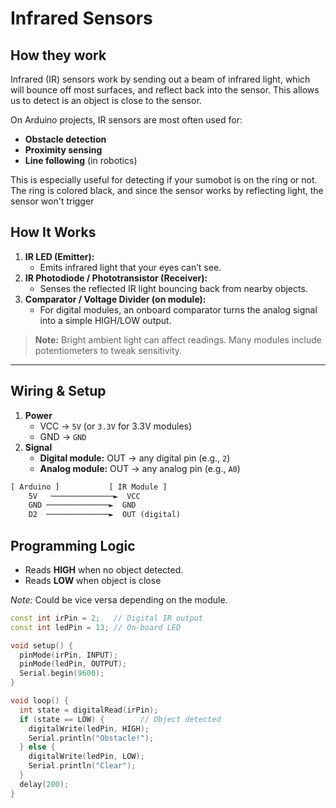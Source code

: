 # Infrared Sensors

## How they work

Infrared (IR) sensors work by sending out a beam of infrared light, which will bounce off most surfaces, and reflect back into the sensor. This allows us to detect is an object is close to the sensor.

On Arduino projects, IR sensors are most often used for:

- **Obstacle detection**  
- **Proximity sensing**  
- **Line following** (in robotics)  

This is especially useful for detecting if your sumobot is on the ring or not. The ring is colored black, and since the sensor works by reflecting light, the sensor won't trigger 


## How It Works

1. **IR LED (Emitter):**  
   - Emits infrared light that your eyes can’t see.  
2. **IR Photodiode / Phototransistor (Receiver):**  
   - Senses the reflected IR light bouncing back from nearby objects.  
3. **Comparator / Voltage Divider (on module):**  
   - For digital modules, an onboard comparator turns the analog signal into a simple HIGH/LOW output.  

> **Note:** Bright ambient light can affect readings. Many modules include potentiometers to tweak sensitivity.

---

## Wiring & Setup

1. **Power**  
   - VCC → `5V` (or `3.3V` for 3.3V modules)  
   - GND → `GND`  
2. **Signal**  
   - **Digital module:** OUT → any digital pin (e.g., `2`)  
   - **Analog module:** OUT → any analog pin (e.g., `A0`)  

```txt
[ Arduino ]           [ IR Module ]
    5V   ──────────────►  VCC
    GND ──────────────►  GND
    D2  ──────────────►  OUT (digital)
```

## Programming Logic

- Reads **HIGH** when no object detected.
- Reads **LOW** when object is close

*Note:* Could be vice versa depending on the module.

```cpp
const int irPin = 2;   // Digital IR output
const int ledPin = 13; // On-board LED

void setup() {
  pinMode(irPin, INPUT);
  pinMode(ledPin, OUTPUT);
  Serial.begin(9600);
}

void loop() {
  int state = digitalRead(irPin);
  if (state == LOW) {        // Object detected
    digitalWrite(ledPin, HIGH);
    Serial.println("Obstacle!");
  } else {
    digitalWrite(ledPin, LOW);
    Serial.println("Clear");
  }
  delay(200);
}
```

